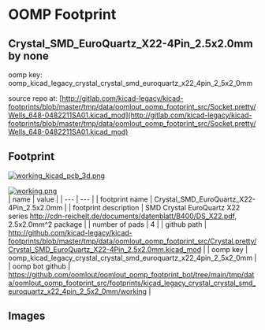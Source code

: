 # OOMP Footprint  
## Crystal_SMD_EuroQuartz_X22-4Pin_2.5x2.0mm  by none  
  
oomp key: oomp_kicad_legacy_crystal_crystal_smd_euroquartz_x22_4pin_2_5x2_0mm  
  
source repo at: [http://gitlab.com/kicad-legacy/kicad-footprints/blob/master/tmp/data/oomlout_oomp_footprint_src/Socket.pretty/Wells_648-0482211SA01.kicad_mod](http://gitlab.com/kicad-legacy/kicad-footprints/blob/master/tmp/data/oomlout_oomp_footprint_src/Socket.pretty/Wells_648-0482211SA01.kicad_mod)  
## Footprint  
  
[![working_kicad_pcb_3d.png](working_kicad_pcb_3d_600.png)](working_kicad_pcb_3d.png)  
  
[![working.png](working_600.png)](working.png)  
| name | value | 
| --- | --- | 
| footprint name | Crystal_SMD_EuroQuartz_X22-4Pin_2.5x2.0mm | 
| footprint description | SMD Crystal EuroQuartz X22 series http://cdn-reichelt.de/documents/datenblatt/B400/DS_X22.pdf, 2.5x2.0mm^2 package | 
| number of pads | 4 | 
| github path | http://github.com/kicad-legacy/kicad-footprints/blob/master/tmp/data/oomlout_oomp_footprint_src/Crystal.pretty/Crystal_SMD_EuroQuartz_X22-4Pin_2.5x2.0mm.kicad_mod | 
| oomp key | oomp_kicad_legacy_crystal_crystal_smd_euroquartz_x22_4pin_2_5x2_0mm | 
| oomp bot github | https://github.com/oomlout/oomlout_oomp_footprint_bot/tree/main/tmp/data/oomlout_oomp_footprint_src/footprints/kicad_legacy_crystal_crystal_smd_euroquartz_x22_4pin_2_5x2_0mm/working | 
## Images  
